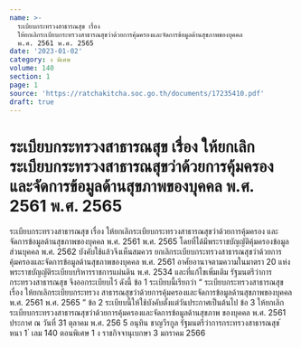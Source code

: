 ```yaml
---
name: >-
  ระเบียบกระทรวงสาธารณสุข เรื่อง
  ให้ยกเลิกระเบียบกระทรวงสาธารณสุขว่าด้วยการคุ้มครองและจัดการข้อมูลด้านสุขภาพของบุคคล
  พ.ศ. 2561 พ.ศ. 2565
date: '2023-01-02'
category: ง พิเศษ
volume: 140
section: 1
page: 1
source: 'https://ratchakitcha.soc.go.th/documents/17235410.pdf'
draft: true
---
```


# ระเบียบกระทรวงสาธารณสุข เรื่อง ให้ยกเลิกระเบียบกระทรวงสาธารณสุขว่าด้วยการคุ้มครองและจัดการข้อมูลด้านสุขภาพของบุคคล พ.ศ. 2561 พ.ศ. 2565

ระเบียบกระทรวงสาธารณสุข เรื่อง ให้ยกเลิกระเบียบกระทรวงสาธารณสุขว่าด้วยการคุ้มครอง และจัดการข้อมูลด้านสุขภาพของบุคคล พ.ศ. 2561 พ.ศ. 2565 โดยที่ได้มีพระราชบัญญัติคุ้มครองข้อมูลส่วนบุคคล พ.ศ. 2562 บังคับใช้แล้วจึงเห็นสมควร ยกเลิกระเบียบกระทรวงสาธารณสุขว่าด้วยการคุ้มครองและจัดการข้อมูลด้านสุขภาพของบุคคล พ.ศ. 2561 อาศัยอานาจตามความในมาตรา 20 แห่งพระราชบัญญัติระเบียบบริหารราชการแผ่นดิน พ.ศ. 2534 และที่แก้ไขเพิ่มเติม รัฐมนตรีว่าการกระทรวงสาธารณสุข จึงออกระเบียบไว้ ดังนี้ ข้อ 1 ระเบียบนี้เรียกว่า “ ระเบียบกระทรวงสาธารณสุข เรื่อง ให้ยกเลิกระเบียบกระทรวง สาธารณสุขว่าด้วยการคุ้มครองและจัดการข้อมูลด้านสุขภาพของบุคคล พ.ศ. 2561 พ.ศ. 2565 ” ข้อ 2 ระเบียบนี้ให้ใช้บังคับตั้งแต่วันประกาศเป็นต้นไป ข้อ 3 ให้ยกเลิกระเบียบกระทรวงสาธารณสุขว่าด้วยการคุ้มครองและจัดการข้อมูลด้านสุขภาพ ของบุคคล พ.ศ. 2561 ประกาศ ณ วันที่ 31 ตุลาคม พ.ศ. 256 5 อนุทิน ชาญวีรกูล รัฐมนตรีว่าการกระทรวงสาธารณสุข ้ หนา 1 ่ เลม 140 ตอนพิเศษ 1 ง ราชกิจจานุเบกษา 3 มกราคม 2566
